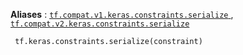 **Aliases** : [ `tf.compat.v1.keras.constraints.serialize` ](/api_docs/python/tf/keras/constraints/serialize), [ `tf.compat.v2.keras.constraints.serialize` ](/api_docs/python/tf/keras/constraints/serialize)

```
 tf.keras.constraints.serialize(constraint) 
```


